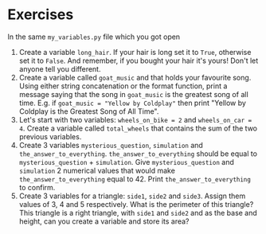 # Exercises

In the same `my_variables.py` file which you got open

1. Create a variable `long_hair`. If your hair is long set it to `True`, otherwise set it to `False`. And remember, if you bought your hair it's yours! Don't let anyone tell you different.
2. Create a variable called `goat_music` and that holds your favourite song. Using either string concatenation or the format function, print a message saying that the song in `goat_music` is the greatest song of all time. E.g. if `goat_music = "Yellow by Coldplay"` then print "Yellow by Coldplay is the Greatest Song of All Time".
3. Let's start with two variables: `wheels_on_bike = 2` and `wheels_on_car = 4`. Create a variable called `total_wheels` that contains the sum of the two previous variables.
4. Create 3 variables `mysterious_question`, `simulation` and `the_answer_to_everything`. `the_answer_to_everything` should be equal to `mysterious_question` + `simulation`. Give `mysterious_question` and `simulation` 2 numerical values that would make `the_answer_to_everything` equal to 42. Print `the_answer_to_everything` to confirm.
5. Create 3 variables for a triangle: `side1`, `side2` and `side3`. Assign them values of 3, 4 and 5 respectively. What is the perimeter of this triangle? This triangle is a right triangle, with `side1` and `side2` and as the base and height, can you create a variable and store its area?
